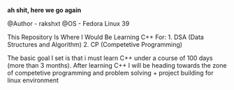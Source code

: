 **ah shit, here we go again**

@Author - rakshxt
@OS     - Fedora Linux 39


This Repository Is Where I Would Be Learning C++ For:
                                                    1. DSA (Data Structures and Algorithm)
                                                    2. CP (Competetive Programming)

The basic goal I set is that i must learn C++ under a course of 100 days (more than 3 months).
After learning C++ I will be heading towards the zone of competetive programming and problem solving + project building for linux environment
